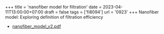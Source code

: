 +++
title = 'nanofiber model for filtration'
date = 2023-04-11T13:00:00+07:00
draft = false
tags = ['fi8094']
url = '0923'
+++
Nanofiber model: Exploring definition of filtration efficiency
<!--more-->

+ [nanofiber_model_v2.pdf](https://zenodo.org/doi/10.5281/zenodo.7818313)
